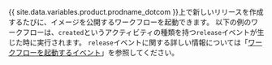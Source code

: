 {{ site.data.variables.product.prodname_dotcom }}上で新しいリリースを作成するたびに、イメージを公開するワークフローを起動できます。 以下の例のワークフローは、`created`というアクティビティの種類を持つ`release`イベントが生じた時に実行されます。 `release`イベントに関する詳しい情報については「[ワークフローを起動するイベント](/actions/reference/events-that-trigger-workflows#release)」を参照してください。
